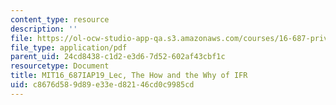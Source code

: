 ```yaml
---
content_type: resource
description: ''
file: https://ol-ocw-studio-app-qa.s3.amazonaws.com/courses/16-687-private-pilot-ground-school-january-iap-2019/c8676d589d89e33ed82146cd0c9985cd_MIT16_687IAP19_LecIFR.pdf
file_type: application/pdf
parent_uid: 24cd8438-c1d2-e3d6-7d52-602af43cbf1c
resourcetype: Document
title: MIT16_687IAP19_Lec, The How and the Why of IFR
uid: c8676d58-9d89-e33e-d821-46cd0c9985cd
---
```

